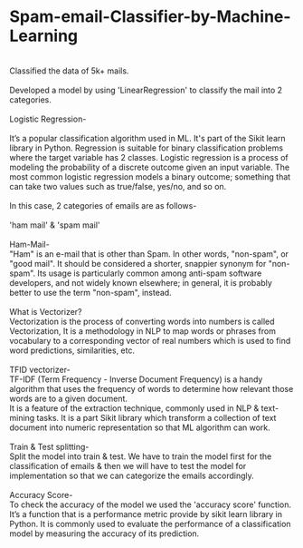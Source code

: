 # Spam-email-Classifier-by-Machine-Learning
<br>
Classified the data of 5k+ mails.
<br>
<br>
Developed a model by using 'LinearRegression' to classify the mail into 2 categories.
<br>
<br>
Logistic Regression-
<br>
<br>
It’s a popular classification algorithm used in ML. It's part of  the Sikit learn library  in Python. Regression is suitable for binary classification problems where the target variable has 2 classes. Logistic regression is a process of modeling the probability of a discrete outcome given an input variable. The most common logistic regression models a binary outcome; something that can take two values such as true/false, yes/no, and so on.
<br>
<br>
In this case, 2 categories of emails are as follows-
<br>
<br>
'ham mail' & 'spam mail'
<br>
<br>
Ham-Mail-
<br>
"Ham" is an e-mail that is other than Spam. In other words, "non-spam", or "good mail". It should be considered a shorter, snappier synonym for "non-spam". Its usage is particularly common among anti-spam software developers, and not widely known elsewhere; in general, it is probably better to use the term "non-spam", instead.
<br>
<br>
What is Vectorizer?
<br>
Vectorization is the process of converting words into numbers is called Vectorization, It is a methodology in NLP to map words or phrases from vocabulary to a corresponding vector of real numbers which is used to find word predictions, similarities, etc.
<br>
<br>
TFID vectorizer-
<br>
TF-IDF (Term Frequency - Inverse Document Frequency) is a handy algorithm that uses the frequency of words to determine how relevant those words are to a given document.
<br>
It is a feature of the extraction technique, commonly used in NLP & text-mining tasks. It is a part Sikit library which  transform a collection of text document into numeric representation so that ML algorithm can work.
<br>
<br>
Train & Test splitting-
<br>
Split the model into train & test. We have to train the model first for the classification of emails & then we will have to test the model for implementation so that we can categorize the emails accordingly.
<br>
<br>
Accuracy Score-
<br>
To check the accuracy of the model we used the 'accuracy score' function.
<br>
It’s a function that is a performance metric provide by sikit learn library  in Python. It is commonly used to evaluate the performance of a classification model by measuring the accuracy of its prediction.



